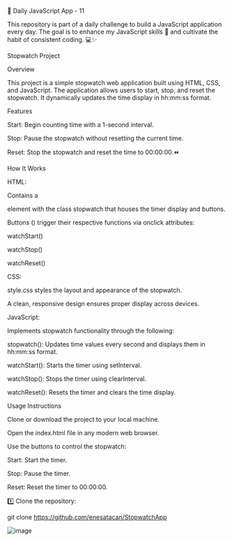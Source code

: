 🚀 Daily JavaScript App - 11

This repository is part of a daily challenge to build a JavaScript application every day. The goal is to enhance my JavaScript skills 🧠 and cultivate the habit of consistent coding. 💻✨

Stopwatch Project

Overview

This project is a simple stopwatch web application built using HTML, CSS, and JavaScript. The application allows users to start, stop, and reset the stopwatch. It dynamically updates the time display in hh:mm:ss format.

Features

Start: Begin counting time with a 1-second interval.

Stop: Pause the stopwatch without resetting the current time.

Reset: Stop the stopwatch and reset the time to 00:00:00.⏪

How It Works

HTML:

Contains a <div> element with the class stopwatch that houses the timer display and buttons.

Buttons (<img>) trigger their respective functions via onclick attributes:

watchStart()

watchStop()

watchReset()

CSS:

style.css styles the layout and appearance of the stopwatch.

A clean, responsive design ensures proper display across devices.

JavaScript:

Implements stopwatch functionality through the following:

stopwatch(): Updates time values every second and displays them in hh:mm:ss format.

watchStart(): Starts the timer using setInterval.

watchStop(): Stops the timer using clearInterval.

watchReset(): Resets the timer and clears the time display.

Usage Instructions

Clone or download the project to your local machine.

Open the index.html file in any modern web browser.

Use the buttons to control the stopwatch:

Start: Start the timer.

Stop: Pause the timer.

Reset: Reset the timer to 00:00:00.

1️⃣ Clone the repository:

git clone https://github.com/enesatacan/StopwatchApp

![image](https://github.com/user-attachments/assets/a09d0c47-7a7e-4bf1-9dad-c83be5746c05)
